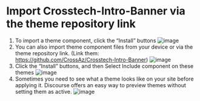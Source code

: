 # Import Crosstech-Intro-Banner via the theme repository link
1. To import a theme component, click the “Install” buttons
![image](https://github.com/CrossAz/Crosstech-Intro-Banner/assets/32080762/f661981a-47c1-4132-8110-10e24ca5cdd7)
2. You can also import theme component files from your device or via the theme repository link. (Link them: https://github.com/CrossAz/Crosstech-Intro-Banner)
   ![image](https://github.com/CrossAz/Crosstech-Intro-Banner/assets/32080762/4e9b62a7-4e92-431c-a26e-2a5d94aae363)
3. Click the “Install” buttons, and then Select Include component on these themes
   ![image](https://github.com/CrossAz/Crosstech-Intro-Banner/assets/32080762/bbcbc363-a6a1-4c21-8501-82ac31d1deb8)
4. Sometimes you need to see what a theme looks like on your site before applying it. Discourse offers an easy way to preview themes without setting them as active.
   ![image](https://github.com/CrossAz/Crosstech-Intro-Banner/assets/32080762/487b7b5b-a289-44e6-a36f-63b5b7762ad1)
